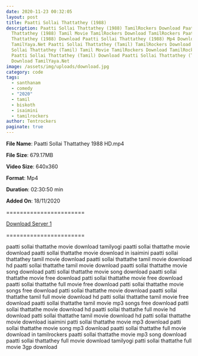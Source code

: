 ```yaml
---
date: 2020-11-23 00:32:05
layout: post
title: Paatti Sollai Thattathey (1988)
description: Paatti Sollai Thattathey (1988) TamilRockers Download Paatti Sollai
  Thattathey (1988) Tamil Movie TamilRockers Download TamilRockers Paatti Sollai
  Thattathey (1988) Download Paatti Sollai Thattathey (1988) Mp4 Download
  TamilYaya.Net Paatti Sollai Thattathey (Tamil) TamilRockers Download Paatti
  Sollai Thattathey (Tamil) Tamil Movie TamilRockers Download TamilRockers
  Paatti Sollai Thattathey (Tamil) Download Paatti Sollai Thattathey (Tamil) Mp4
  Download TamilYaya.Net
image: /assets/img/uploads/download.jpg
category: code
tags:
  - santhanam
  - comedy
  - "2020"
  - tamil
  - biskoth
  - isaimini
  - tamilrockers
author: Tentrockers
paginate: true
---
```

**File Name**: Paatti Sollai Thattathey 1988 HD.mp4


**File Size**: 679.17MB


**Video Size**: 640x360


**Format**: Mp4


**Duration**: 02:30:50 min


**Added On**: 18/11/2020

\=======================

[Download Server 1](http://s27.uptofiles.net//files/Tamil%20HD%20Mobile%20Movies/Paatti%20Sollai%20Thattathey%20(1988)/Paatti%20Sollai%20Thattathey%20(Tamil)/Paatti%20Sollai%20Thattathey%20(DVD)/Paatti%20Sollai%20Thattathey%201988%20HD.mp4)

[](http://s27.uptofiles.net//files/Tamil%20HD%20Mobile%20Movies/Paatti%20Sollai%20Thattathey%20(1988)/Paatti%20Sollai%20Thattathey%20(Tamil)/Paatti%20Sollai%20Thattathey%20(DVD)/Paatti%20Sollai%20Thattathey%201988%20HD.mp4)=======================

paatti sollai thattathe movie download tamilyogi
paatti sollai thattathe movie download
paatti sollai thattathe movie download in isaimini
paatti sollai thattathey tamil movie download
paatti sollai thattathe tamil movie download hd
paatti sollai thattathe tamil movie download
paatti sollai thattathe movie song download
patti sollai thattathe movie song download
paatti sollai thattathe movie free download
patti sollai thattathe movie free download
paatti sollai thattathe full movie free download
patti sollai thattathe movie songs free download
patti sollai thattathe movie download
paatti sollai thattathe tamil full movie download hd
patti sollai thattathe tamil movie free download
paatti sollai thattathe tamil movie mp3 songs free download
patti sollai thattathe movie download hd
paatti sollai thattathe full movie hd download
patti sollai thattathe tamil movie download hd
patti sollai thattathe movie download isaimini
patti sollai thattathe movie mp3 download
patti sollai thattathe movie song mp3 download
paatti sollai thattathe full movie download in tamilrockers
paatti sollai thattathe movie mp3 song download
paatti sollai thattathey full movie download tamilyogi
patti sollai thattathe full movie 3gp download